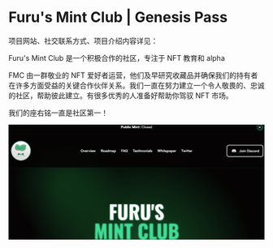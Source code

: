 # Furu's Mint Club | Genesis Pass

项目网站、社交联系方式、项目介绍内容详见：

Furu's Mint Club 是一个积极合作的社区，专注于 NFT 教育和 alpha

FMC 由一群敬业的 NFT 爱好者运营，他们及早研究收藏品并确保我们的持有者在许多方面受益的关键合作伙伴关系。我们一直在努力建立一个令人敬畏的、忠诚的社区，帮助彼此建立。有很多优秀的人准备好帮助你驾驭 NFT 市场。

我们的座右铭一直是社区第一！

![nft](01.png)
